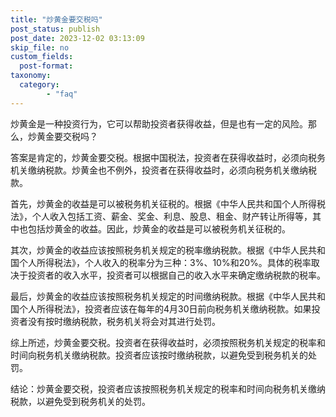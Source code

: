```yaml
---
title: "炒黄金要交税吗"
post_status: publish
post_date: 2023-12-02 03:13:09
skip_file: no
custom_fields: 
  post-format: 
taxonomy:
  category:
        - "faq"
---
```


炒黄金是一种投资行为，它可以帮助投资者获得收益，但是也有一定的风险。那么，炒黄金要交税吗？

答案是肯定的，炒黄金要交税。根据中国税法，投资者在获得收益时，必须向税务机关缴纳税款。炒黄金也不例外，投资者在获得收益时，必须向税务机关缴纳税款。

首先，炒黄金的收益是可以被税务机关征税的。根据《中华人民共和国个人所得税法》，个人收入包括工资、薪金、奖金、利息、股息、租金、财产转让所得等，其中也包括炒黄金的收益。因此，炒黄金的收益是可以被税务机关征税的。

其次，炒黄金的收益应该按照税务机关规定的税率缴纳税款。根据《中华人民共和国个人所得税法》，个人收入的税率分为三种：3%、10%和20%。具体的税率取决于投资者的收入水平，投资者可以根据自己的收入水平来确定缴纳税款的税率。

最后，炒黄金的收益应该按照税务机关规定的时间缴纳税款。根据《中华人民共和国个人所得税法》，投资者应该在每年的4月30日前向税务机关缴纳税款。如果投资者没有按时缴纳税款，税务机关将会对其进行处罚。

综上所述，炒黄金要交税。投资者在获得收益时，必须按照税务机关规定的税率和时间向税务机关缴纳税款。投资者应该按时缴纳税款，以避免受到税务机关的处罚。

结论：炒黄金要交税，投资者应该按照税务机关规定的税率和时间向税务机关缴纳税款，以避免受到税务机关的处罚。
